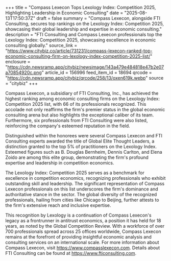 +++
title = "Compass Lexecon Tops Lexology Index: Competition 2025, Highlighting Leadership in Economic Consulting"
date = "2025-08-13T17:50:37Z"
draft = false
summary = "Compass Lexecon, alongside FTI Consulting, secures top rankings on the Lexology Index: Competition 2025, showcasing their global leadership and expertise in economic consulting."
description = "FTI Consulting and Compass Lexecon professionals top the Lexology Index: Competition 2025, showcasing excellence in economic consulting globally."
source_link = "https://www.citybiz.co/article/731231/compass-lexecon-ranked-top-economic-consulting-firm-on-lexology-index-competition-2025-list/"
enclosure = "https://cdn.newsramp.app/citybiz/newsimage/143a479e484818e47b2e07a70854920c.png"
article_id = 156996
feed_item_id = 18694
qrcode = "https://cdn.newsramp.app/citybiz/qrcode/258/13/oxen619k.webp"
source = "citybiz"
+++

<p>Compass Lexecon, a subsidiary of FTI Consulting, Inc., has achieved the highest ranking among economic consulting firms on the Lexology Index: Competition 2025 list, with 66 of its professionals recognized. This accolade not only reaffirms the firm's premier status in the global economic consulting arena but also highlights the exceptional caliber of its team. Furthermore, six professionals from FTI Consulting were also listed, reinforcing the company's esteemed reputation in the field.</p><p>Distinguished within the honorees were several Compass Lexecon and FTI Consulting experts awarded the title of Global Elite Thought Leaders, a distinction granted to the top 5% of practitioners on the Lexology Index. Esteemed figures such as B. Douglas Bernheim, Dennis Carlton, and Elena Zoido are among this elite group, demonstrating the firm's profound expertise and leadership in competition economics.</p><p>The Lexology Index: Competition 2025 serves as a benchmark for excellence in competition economics, recognizing professionals who exhibit outstanding skill and leadership. The significant representation of Compass Lexecon professionals on this list underscores the firm's dominance and authoritative stance in the sector. The global diversity of the recognized professionals, hailing from cities like Chicago to Beijing, further attests to the firm's extensive reach and inclusive expertise.</p><p>This recognition by Lexology is a continuation of Compass Lexecon's legacy as a frontrunner in antitrust economics, a position it has held for 18 years, as noted by the Global Competition Review. With a workforce of over 700 professionals spread across 25 offices worldwide, Compass Lexecon remains at the forefront of providing insightful economic analysis and consulting services on an international scale. For more information about Compass Lexecon, visit <a href='https://www.compasslexecon.com' rel='nofollow' target='_blank'>https://www.compasslexecon.com</a>. Details about FTI Consulting can be found at <a href='https://www.fticonsulting.com' rel='nofollow' target='_blank'>https://www.fticonsulting.com</a>.</p>